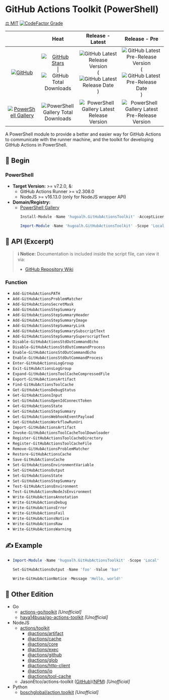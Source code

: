 # GitHub Actions Toolkit (PowerShell)

[⚖️ MIT](./LICENSE.md)
[![CodeFactor Grade](https://img.shields.io/codefactor/grade/github/hugoalh-studio/ghactions-toolkit-powershell?label=Grade&logo=codefactor&logoColor=ffffff&style=flat-square "CodeFactor Grade")](https://www.codefactor.io/repository/github/hugoalh-studio/ghactions-toolkit-powershell)

|  | **Heat** | **Release - Latest** | **Release - Pre** |
|:-:|:-:|:-:|:-:|
| [![GitHub](https://img.shields.io/badge/GitHub-181717?logo=github&logoColor=ffffff&style=flat-square "GitHub")](https://github.com/hugoalh-studio/ghactions-toolkit-powershell) | [![GitHub Stars](https://img.shields.io/github/stars/hugoalh-studio/ghactions-toolkit-powershell?label=&logoColor=ffffff&style=flat-square "GitHub Stars")](https://github.com/hugoalh-studio/ghactions-toolkit-powershell/stargazers) \| ![GitHub Total Downloads](https://img.shields.io/github/downloads/hugoalh-studio/ghactions-toolkit-powershell/total?label=&style=flat-square "GitHub Total Downloads") | ![GitHub Latest Release Version](https://img.shields.io/github/release/hugoalh-studio/ghactions-toolkit-powershell?sort=semver&label=&style=flat-square "GitHub Latest Release Version") (![GitHub Latest Release Date](https://img.shields.io/github/release-date/hugoalh-studio/ghactions-toolkit-powershell?label=&style=flat-square "GitHub Latest Release Date")) | ![GitHub Latest Pre-Release Version](https://img.shields.io/github/release/hugoalh-studio/ghactions-toolkit-powershell?include_prereleases&sort=semver&label=&style=flat-square "GitHub Latest Pre-Release Version") (![GitHub Latest Pre-Release Date](https://img.shields.io/github/release-date-pre/hugoalh-studio/ghactions-toolkit-powershell?label=&style=flat-square "GitHub Latest Pre-Release Date")) |
| [![PowerShell Gallery](https://img.shields.io/badge/PowerShell%20Gallery-0072C6?logo=powershell&logoColor=ffffff&style=flat-square "PowerShell Gallery")](https://www.powershellgallery.com/packages/hugoalh.GitHubActionsToolkit) | ![PowerShell Gallery Total Downloads](https://img.shields.io/powershellgallery/dt/hugoalh.GitHubActionsToolkit?label=&style=flat-square "PowerShell Gallery Total Downloads") | ![PowerShell Gallery Latest Release Version](https://img.shields.io/powershellgallery/v/hugoalh.GitHubActionsToolkit?label=&style=flat-square "PowerShell Gallery Latest Release Version") | ![PowerShell Gallery Latest Pre-Release Version](https://img.shields.io/powershellgallery/v/hugoalh.GitHubActionsToolkit?include_prereleases&label=&style=flat-square "PowerShell Gallery Latest Pre-Release Version") |

A PowerShell module to provide a better and easier way for GitHub Actions to communicate with the runner machine, and the toolkit for developing GitHub Actions in PowerShell.

## 🔰 Begin

### PowerShell

- **Target Version:** >= v7.2.0, &:
  - GitHub Actions Runner >= v2.308.0
  - NodeJS >= v16.13.0 (only for NodeJS wrapper API)
- **Domain/Registry:**
  - [PowerShell Gallery](https://www.powershellgallery.com/packages/hugoalh.GitHubActionsToolkit)
    ```ps1
    Install-Module -Name 'hugoalh.GitHubActionsToolkit' -AcceptLicense
    ```
    ```ps1
    Import-Module -Name 'hugoalh.GitHubActionsToolkit' -Scope 'Local'
    ```

## 🧩 API (Excerpt)

> **ℹ️ Notice:** Documentation is included inside the script file, can view it via:
>
> - [GitHub Repository Wiki](https://github.com/hugoalh-studio/ghactions-toolkit-powershell/wiki)

### Function

- `Add-GitHubActionsPATH`
- `Add-GitHubActionsProblemMatcher`
- `Add-GitHubActionsSecretMask`
- `Add-GitHubActionsStepSummary`
- `Add-GitHubActionsStepSummaryHeader`
- `Add-GitHubActionsStepSummaryImage`
- `Add-GitHubActionsStepSummaryLink`
- `Add-GitHubActionsStepSummarySubscriptText`
- `Add-GitHubActionsStepSummarySuperscriptText`
- `Disable-GitHubActionsStdOutCommandEcho`
- `Disable-GitHubActionsStdOutCommandProcess`
- `Enable-GitHubActionsStdOutCommandEcho`
- `Enable-GitHubActionsStdOutCommandProcess`
- `Enter-GitHubActionsLogGroup`
- `Exit-GitHubActionsLogGroup`
- `Expand-GitHubActionsToolCacheCompressedFile`
- `Export-GitHubActionsArtifact`
- `Find-GitHubActionsToolCache`
- `Get-GitHubActionsDebugStatus`
- `Get-GitHubActionsInput`
- `Get-GitHubActionsOpenIdConnectToken`
- `Get-GitHubActionsState`
- `Get-GitHubActionsStepSummary`
- `Get-GitHubActionsWebhookEventPayload`
- `Get-GitHubActionsWorkflowRunUri`
- `Import-GitHubActionsArtifact`
- `Invoke-GitHubActionsToolCacheToolDownloader`
- `Register-GitHubActionsToolCacheDirectory`
- `Register-GitHubActionsToolCacheFile`
- `Remove-GitHubActionsProblemMatcher`
- `Restore-GitHubActionsCache`
- `Save-GitHubActionsCache`
- `Set-GitHubActionsEnvironmentVariable`
- `Set-GitHubActionsOutput`
- `Set-GitHubActionsState`
- `Set-GitHubActionsStepSummary`
- `Test-GitHubActionsEnvironment`
- `Test-GitHubActionsNodeJsEnvironment`
- `Write-GitHubActionsAnnotation`
- `Write-GitHubActionsDebug`
- `Write-GitHubActionsError`
- `Write-GitHubActionsFail`
- `Write-GitHubActionsNotice`
- `Write-GitHubActionsRaw`
- `Write-GitHubActionsWarning`

## ✍️ Example

- ```ps1
  Import-Module -Name 'hugoalh.GitHubActionsToolkit' -Scope 'Local'

  Set-GitHubActionsOutput -Name 'foo' -Value 'bar'

  Write-GitHubActionNotice -Message 'Hello, world!'
  ```

## 🔗 Other Edition

- Go
  - [actions-go/toolkit](https://github.com/actions-go/toolkit) *\[Unofficial\]*
  - [haya14busa/go-actions-toolkit](https://github.com/haya14busa/go-actions-toolkit) *\[Unofficial\]*
- NodeJS
  - [actions/toolkit](https://github.com/actions/toolkit)
    - [@actions/artifact](https://www.npmjs.com/package/@actions/artifact)
    - [@actions/cache](https://www.npmjs.com/package/@actions/cache)
    - [@actions/core](https://www.npmjs.com/package/@actions/core)
    - [@actions/exec](https://www.npmjs.com/package/@actions/exec)
    - [@actions/github](https://www.npmjs.com/package/@actions/github)
    - [@actions/glob](https://www.npmjs.com/package/@actions/glob)
    - [@actions/http-client](https://www.npmjs.com/package/@actions/http-client)
    - [@actions/io](https://www.npmjs.com/package/@actions/io)
    - [@actions/tool-cache](https://www.npmjs.com/package/@actions/tool-cache)
  - JasonEtco/actions-toolkit ([GitHub](https://github.com/JasonEtco/actions-toolkit))([NPM](https://www.npmjs.com/package/actions-toolkit)) *\[Unofficial\]*
- Python
  - [boschglobal/action.toolkit](https://github.com/boschglobal/action.toolkit) *\[Unofficial\]*
